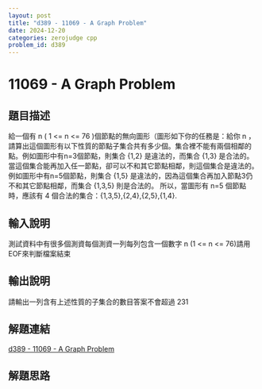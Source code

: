 ```yaml
---
layout: post
title: "d389 - 11069 - A Graph Problem"
date: 2024-12-20
categories: zerojudge cpp
problem_id: d389
---
```


# 11069 - A Graph Problem

## 題目描述

給一個有 n ( 1 <= n <= 76 )個節點的無向圖形（圖形如下你的任務是：給你 n ，請算出這個圖形有以下性質的節點子集合共有多少個。集合裡不能有兩個相鄰的點。例如圖形中有n=3個節點，則集合 {1,2} 是違法的，而集合 {1,3} 是合法的。 當這個集合能再加入任一節點，卻可以不和其它節點相鄰，則這個集合是違法的。例如圖形中有n=5個節點，則集合 {1,5} 是違法的，因為這個集合再加入節點3仍不和其它節點相鄰，而集合 {1,3,5} 則是合法的。 所以，當圖形有 n=5 個節點時，應該有 4 個合法的集合：{1,3,5},{2,4},{2,5},{1,4}.

## 輸入說明

測試資料中有很多個測資每個測資一列每列包含一個數字 n (1 <= n <= 76)請用EOF來判斷檔案結束

## 輸出說明

請輸出一列含有上述性質的子集合的數目答案不會超過 231

## 解題連結

[d389 - 11069 - A Graph Problem](https://zerojudge.tw/ShowProblem?problemid=d389)

## 解題思路

